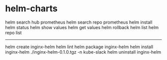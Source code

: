 # helm-charts

helm search hub prometheus
helm search repo prometheus
helm install
helm status
helm show values
helm get values
helm rollback
helm list
helm repo list

---------

helm create inginx-helm
helm lint
helm package inginx-helm
helm install inginx-helm ./inginx-helm-0.1.0.tgz -n kube-slack
helm uninstall inginx-helm